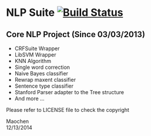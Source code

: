 NLP Suite [![Build Status](https://travis-ci.org/maochen/NLP.svg?branch=master)](https://travis-ci.org/maochen/NLP)
===

Core NLP Project (Since 03/03/2013)
---------

<ul>
	<li>CRFSuite Wrapper</li>
	<li>LibSVM Wrapper</li>
	<li>KNN Algorithm</li>
	<li>Single word correction</li>
	<li>Naive Bayes classifier</li>
	<li>Rewrap maxent classifier</li>
	<li>Sentence type classifier</li>
	<li>Stanford Parser adapter to the Tree structure</li>
	<li>And more ...</li>
</ul>

Please refer to LICENSE file to check the copyright

Maochen<br />
12/13/2014
